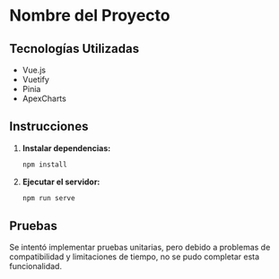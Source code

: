 # Nombre del Proyecto

## Tecnologías Utilizadas

* Vue.js
* Vuetify
* Pinia
* ApexCharts

## Instrucciones

1.  **Instalar dependencias:**

    ```bash
    npm install
    ```

2.  **Ejecutar el servidor:**

    ```bash
    npm run serve
    ```

## Pruebas

Se intentó implementar pruebas unitarias, pero debido a problemas de compatibilidad y limitaciones de tiempo, no se pudo completar esta funcionalidad.
